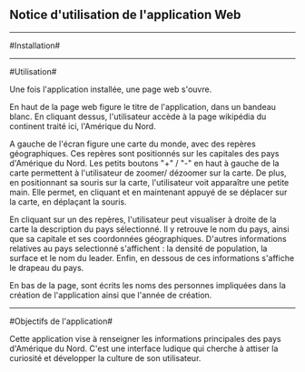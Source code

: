 ## Notice d'utilisation de l'application Web ## 
__________________________________________________
#Installation# 



__________________________________________________
#Utilisation# 

Une fois l'application installée, une page web s'ouvre.

En haut de la page web figure le titre de l'application, dans un bandeau blanc.
En cliquant dessus, l'utilisateur accède à la page wikipédia du continent traité ici, l'Amérique du Nord.

A gauche de l'écran figure une carte du monde, avec des repères géographiques.
Ces repères sont positionnés sur les capitales des pays d'Amérique du Nord.
Les petits boutons "+" / "-" en haut à gauche de la carte permettent à l'utilisateur de zoomer/ dézoomer sur la carte.
De plus, en positionnant sa souris sur la carte, l'utilisateur voit apparaître une petite main.
Elle permet, en cliquant et en maintenant appuyé de se déplacer sur la carte, en déplaçant la souris.

En cliquant sur un des repères, l'utilisateur peut visualiser à droite de la carte la description du pays sélectionné.
Il y retrouve le nom du pays, ainsi que sa capitale et ses coordonnées géographiques.
D'autres informations relatives au pays selectionné s'affichent : la densité de population, la surface et le nom du leader.
Enfin, en dessous de ces informations s'affiche le drapeau du pays.

En bas de la page, sont écrits les noms des personnes impliquées dans la création de l'application ainsi que l'année de création.

_________________________________________________
#Objectifs de l'application#

Cette application vise à renseigner les informations principales des pays d'Amérique du Nord. 
C'est une interface ludique qui cherche à attiser la curiosité et développer la culture de son utilisateur.


